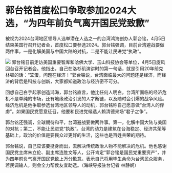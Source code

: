 # 郭台铭首度松口争取参加2024大选，“为四年前负气离开国民党致歉”

被视为2024台湾地区领导人选举潜在人选之一的台湾鸿海创办人郭台铭，4月5日结束美国行召开记者会，首度松口要参选2024。郭台铭强调，目前台湾避战要做两件事，一是化解美国与中国大陆的对抗，二是不能让民进党“执政”。

![](https://inews.gtimg.com/om_bt/ORdMSuhGoGryFXFVjayt2-PVN0ZjkD_LjU2JN44GY4nPIAA/1000)
郭台铭日前走访美国重要智库和哈佛大学、玉山科技协会等单位，4月5日旋风回台召开记者会。他指出，自己在洛杉矶演讲时的第一句话，就是引用20年前克林顿的话：“笨蛋，问题在经济！”郭台铭说，台湾面临最大的问题还是经济，而经济的背后是科技与创新，大家都知道政治与经济密不可分。

回想自己白手起家创造鸿海，郭台铭直言，他比任何人明白，台湾所面临的经济危机不是单纯的市场，还有地缘政治引发的人才断链，以及随时会引爆的战争风险。经济危机是他争取参选台湾地区领导人的动机，郭台铭称自己愿意做“台湾人的俘虏”。如果国民党愿意征召，他要和民进党候选人赖清德来场“君子之争”。

郭台铭还强调，全球期待和平，台湾避战要做两件事。第一，化解中国大陆与美国的对抗；第二，不能让民进党“执政”。台湾的动力是建筑在台海稳定、经济共荣等基础上，政治的价值是要民众过更好的生活，这些也是百姓共荣的期待。

郭台铭说，自己应该要挺身而出，去解决传统政治人物不能解决的危机。他也感谢国民党主席朱立伦、副主席连胜文等人，公开肯定“郭台铭是国民党重要资产”，并为四年前负气离开国民党致上万分歉意。表示自己将用毕生余命为台湾民众服务，若民调输人，则会全力帮侯友宜助选。（海峡导报驻台记者
林静娴）

